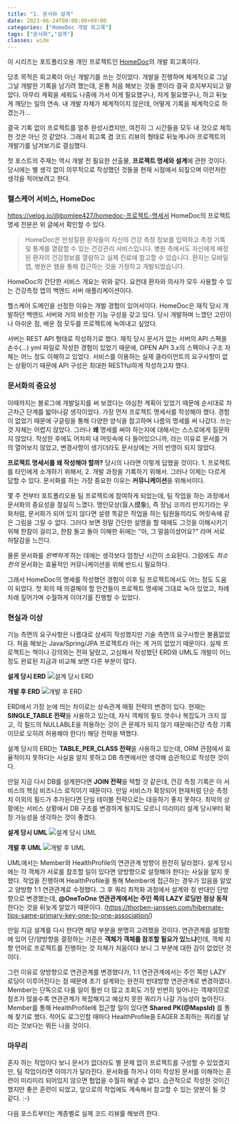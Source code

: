 ```yaml
---
title: "1. 문서와 설계"
date: 2023-06-24T00:00:00+09:00
categories: ["HomeDoc 개발 회고록"]
tags: ["문서화","설계"]
classes: wide
---
```



이 시리즈는 포트폴리오용 개인 프로젝트인 [HomeDoc](https://github.com/BomLee427/homedoc)의 개발 회고록이다.

당초 목적은 회고록이 아닌 개발기를 쓰는 것이었다.
개발을 진행하며 체계적으로 그날그날 개발한 기록을 남기려 했는데, 온통 처음 해보는 것들 뿐이라 결국 흐지부지되고 말았다. 아무리 계획을 세워도 나중에 가서 이게 필요했구나, 저게 필요했구나, 하고 뒤늦게 깨닫는 일의 연속.
내 개발 자체가 체계적이지 않은데, 어떻게 기록을 체계적으로 하겠는가...

결국 기록 없이 프로젝트를 얼추 완성시켰지만, 여전히 그 시간들을 모두 내 것으로 체득한 것은 아닌 것 같았다.
그래서 회고록 겸 코드 리뷰의 형태로 뒤늦게나마 프로젝트의 개발기를 남겨보기로 결심했다.

첫 포스트의 주제는 역시 개발 전 필요한 산출물,  **프로젝트 명세와 설계**에 관한 것이다.
당시에는 별 생각 없이 의무적으로 작성했던 것들을 현재 시점에서 되짚으며 이런저런 생각을 적어보려고 한다.


### 헬스케어 서비스, HomeDoc

https://velog.io/@bomlee427/homedoc-프로젝트-명세서
HomeDoc의 프로젝트 명세 전문은 위 글에서 확인할 수 있다.


> HomeDoc은 만성질환 환자들이 자신의 건강 측정 정보를 입력하고 측정 기록 및 통계를 열람할 수 있는 건강관리 서비스입니다.
병원 측에서도 자신에게 배정된 환자의 건강정보를 열람하고 실제 진료에 참고할 수 있습니다.
환자는 모바일 앱, 병원은 웹을 통해 접근하는 것을 가정하고 개발되었습니다.


HomeDoc의 간단한 서비스 개요는 위와 같다. 요컨대 환자와 의사가 모두 사용할 수 있는 건강측정 앱의 백엔드 서버 애플리케이션이다.

헬스케어 도메인을 선정한 이유는 개발 경험이 있어서이다. HomeDoc은 재직 당시 개발하던 백엔드 서버와 거의 비슷한 기능 구성을 갖고 있다. 당시 개발하며 느꼈던 고민이나 아쉬운 점, 배운 점 모두를 프로젝트에 녹여내고 싶었다.

서버는 REST API 형태로 작성하기로 했다. 재직 당시 문서가 없는 서버의 API 스펙을 손수(...) yml 파일로 작성한 경험이 있었기 때문에, OPEN API 3.x의 스펙이나 구조 자체는 어느 정도 이해하고 있었다. 서비스를 이용하는 실제 클라이언트의 요구사항이 없는 상황이기 때문에 API 구성은 최대한 RESTful하게 작성하고자 했다.



### 문서화의 중요성

이때까지는 블로그에 개발일지를 써 보겠다는 야심찬 계획이 있었기 때문에 순서대로 차근차근 단계를 밟아나갈 생각이었다.
가장 먼저 프로젝트 명세서를 작성해야 했다. 경험이 없었기 때문에 구글링을 통해 다양한 양식을 참고하며 나름의 명세를 써 나갔다.
쓰는 것 자체는 어렵지 않았다. 그러나 **왜** 명세를 써야 하는지에 대해서는 스스로에게 질문하지 않았다. 작성한 후에도 어차피 내 머릿속에 다 들어있으니까, 라는 이유로 문서를 거의 열어보지 않았고, 변경사항이 생기더라도 문서상에는 거의 반영이 되지 않았다.

**프로젝트 명세서를 왜 작성해야 할까?**
당시의 나라면 이렇게 답했을 것이다. 1. 프로젝트를 타인에게 소개하기 위해서, 2. 개발 과정을 기록하기 위해서.
그러나 이제는 다르게 답할 수 있다. 문서화를 하는 가장 중요한 이유는 **커뮤니케이션**을 위해서이다.

몇 주 전부터 포트폴리오용 팀 프로젝트에 참여하게 되었는데, 팀 작업을 하는 과정에서 문서화의 중요성을 절실히 느꼈다. 맹인모상(盲人摸象), 즉 장님 코끼리 만지기라는 우화처럼, 문서화가 되어 있지 않다면 설령 똑같은 작업을 하는 팀원들끼리도 머릿속에 같은 그림을 그릴 수 없다. 그러다 보면 정말 간단한 설명을 할 때에도 그것을 이해시키기 위해 한참이 걸리고, 한참 돌고 돌아 이해한 뒤에는 "아, 그 말씀이셨어요?" 라며 서로 허탈감을 느낀다.

물론 문서화를 _완벽하게_ 하는 데에는 생각보다 엄청난 시간이 소요된다. 그럼에도 _최소한의_ 문서화는 효율적인 커뮤니케이션을 위해 반드시 필요하다.

그래서 HomeDoc의 명세를 작성했던 경험이 이후 팀 프로젝트에서도 어느 정도 도움이 되었다. 첫 회의 때 의결해야 할 안건들이 프로젝트 명세에 그대로 녹아 있었고, 차례차례 짚어가며 수월하게 이야기를 진행할 수 있었다.

### 현실과 이상
기능 측면의 요구사항은 나름대로 상세히 작성했지만 기술 측면의 요구사항은 볼품없었다. 처음 해보는 Java/Spring/JPA 프로젝트라 아는 게 거의 없었기 때문이다. 실제 프로젝트는 책이나 강의와는 전혀 달랐고, 고심해서 작성했던 ERD와 UML도 개발이 어느 정도 완료된 지금과 비교해 보면 다른 부분이 많다.

**설계 당시 ERD**
![설계 당시 ERD](https://velog.velcdn.com/images/bomlee427/post/88b3bcb5-89ec-404c-bfcd-605865bc5702/image.png)


**개발 후 ERD**
![개발 후 ERD](https://velog.velcdn.com/images/bomlee427/post/02492cb1-6cd6-4209-942d-34e34e434a1a/image.png)

ERD에서 가장 눈에 띄는 차이로는 상속관계 매핑 전략의 변경이 있다. 현재는 **SINGLE_TABLE 전략**을 사용하고 있는데, 자식 객체의 필드 갯수나 복잡도가 크지 않고, 각 필드의 NULLABLE을 허용하는 것이 큰 문제가 되지 않기 때문에(건강 측정 기록이므로 오히려 허용해야 한다!) 해당 전략을 택했다.

설계 당시의 ERD는 **TABLE_PER_CLASS 전략**을 사용하고 있는데, ORM 관점에서 효율적이지 못하다는 사실을 알지 못하고 DB 측면에서만 생각해 습관적으로 작성한 것이다.

만일 지금 다시 DB를 설계한다면 **JOIN 전략**을 택할 것 같은데, 건강 측정 기록은 이 서비스의 핵심 비즈니스 로직이기 때문이다. 만일 서비스가 확장되어 현재처럼 단순 측정치 이외의 필드가 추가된다면 단일 테이블 전략으로는 대응하기 좋지 못하다. 최악의 상황에는 서비스 상황에서 DB 구조를 변경하게 될지도 모르니 미리미리 설계 당시부터 확장 가능성을 생각하는 것이 좋겠다.


**설계 당시 UML**
![설계 당시 UML](https://velog.velcdn.com/images/bomlee427/post/aae116bd-042e-4e76-9f15-ab5ad5fcd071/image.png)

**개발 후 UML**
![개발 후 UML](https://velog.velcdn.com/images/bomlee427/post/a7a0370b-351b-4f08-b789-62121299cc8b/image.png)

UML에서는 Member와 HealthProfile의 연관관계 방향이 완전히 달라졌다. 설계 당시에는 각 객체가 서로를 참조할 일이 있다면 양방향으로 설정해야 한다는 사실을 알지 못했다. 작업을 진행하며 HealthProfile을 통해 Member에 접근하는 경우가 있음을 알았고 양방향 1:1 연관관계로 수정했다. 그 후 쿼리 최적화 과정에서 설계와 정 반대인 단방향으로 변경했는데, **@OneToOne 연관관계에서는 주인 쪽의 LAZY 로딩만 정상 동작**한다는 것을 뒤늦게 알았기 때문이다. (https://thorben-janssen.com/hibernate-tips-same-primary-key-one-to-one-association/)

만일 지금 설계를 다시 한다면 해당 부분을 분명히 고려했을 것이다. 연관관계를 설정함에 있어 단/양방향을 결정하는 기준은 **객체가 객체를 참조할 필요가 있느냐**인데, 객체 지향 언어로 프로젝트를 진행하는 것 자체가 처음이다 보니 그 부분에 대한 감이 없었던 것이다.

그런 이유로 양방향으로 연관관계를 변경했다가, 1:1 연관관계에서는 주인 쪽만 LAZY 로딩이 이루어진다는 점 때문에 초기 설계와는 완전히 반대방향 연관관계로 변경하였다. Member는 단독으로 다룰 일이 훨씬 더 많고 조회도 가장 빈번히 일어나는 객체이므로 참조가 많을수록 연관관계가 복잡해지고 예상치 못한 쿼리가 나갈 가능성이 높아진다. Member를 통해 HealthProfile에 접근할 일이 있다면 **Shared PK(@MapsId)** 를 통해 찾기로 했다. 적어도 로그인할 때마다 HealthProfile을 EAGER 조회하는 쿼리를 날리는 것보다는 뭐든 나을 것이다.

### 마무리
혼자 하는 작업이다 보니 문서가 없더라도 별 문제 없이 프로젝트를 구성할 수 있었겠지만, 팀 작업이라면 이야기가 달라진다. 문서화를 하거나 이미 작성된 문서를 이해하는 훈련이 미리미리 되어있지 않으면 협업을 수월히 해낼 수 없다. 습관적으로 작성한 것이긴 했지만 좋은 훈련이 되었고, 앞으로의 작업에도 계속해서 참고할 수 있는 양분이 될 것 같다. :-)

다음 포스트부터는 계층별로 실제 코드 리뷰를 해보려 한다.

